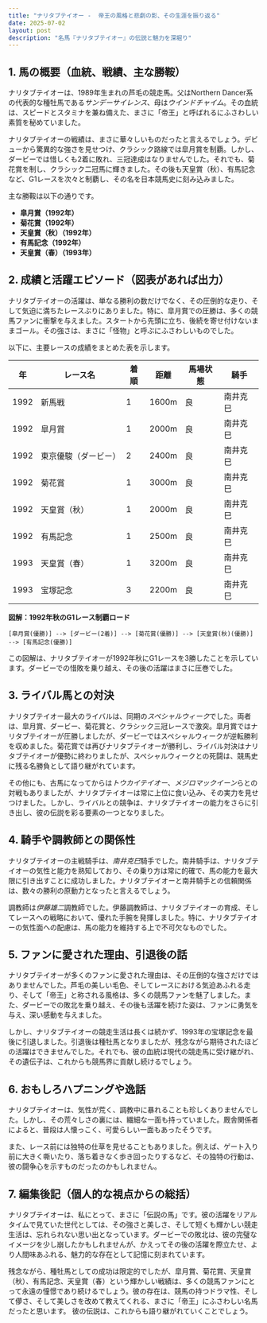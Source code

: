 ```yaml
---
title: "ナリタブテイオー -  帝王の風格と悲劇の影、その生涯を振り返る"
date: 2025-07-02
layout: post
description: "名馬『ナリタブテイオー』の伝説と魅力を深堀り"
---
```


## 1. 馬の概要（血統、戦績、主な勝鞍）

ナリタブテイオーは、1989年生まれの芦毛の競走馬。父はNorthern Dancer系の代表的な種牡馬である*サンデーサイレンス*、母は*ウインドチャイム*。その血統は、スピードとスタミナを兼ね備えた、まさに「帝王」と呼ばれるにふさわしい素質を秘めていました。

ナリタブテイオーの戦績は、まさに華々しいものだったと言えるでしょう。デビューから驚異的な強さを見せつけ、クラシック路線では皐月賞を制覇。しかし、ダービーでは惜しくも2着に敗れ、三冠達成はなりませんでした。それでも、菊花賞を制し、クラシック二冠馬に輝きました。その後も天皇賞（秋）、有馬記念など、G1レースを次々と制覇し、その名を日本競馬史に刻み込みました。

主な勝鞍は以下の通りです。

* **皐月賞（1992年）**
* **菊花賞（1992年）**
* **天皇賞（秋）（1992年）**
* **有馬記念（1992年）**
* **天皇賞（春）（1993年）**


## 2. 成績と活躍エピソード（図表があれば出力）

ナリタブテイオーの活躍は、単なる勝利の数だけでなく、その圧倒的な走り、そして気迫に満ちたレースぶりにありました。特に、皐月賞での圧勝は、多くの競馬ファンに衝撃を与えました。スタートから先頭に立ち、後続を寄せ付けないままゴール。その強さは、まさに「怪物」と呼ぶにふさわしいものでした。

以下に、主要レースの成績をまとめた表を示します。

| 年 | レース名       | 着順 | 距離 | 馬場状態 | 騎手       |
|---|----------------|-----|-----|---------|-------------|
| 1992 | 新馬戦         | 1   | 1600m| 良       | 南井克巳     |
| 1992 | 皐月賞         | 1   | 2000m| 良       | 南井克巳     |
| 1992 | 東京優駿（ダービー）| 2   | 2400m| 良       | 南井克巳     |
| 1992 | 菊花賞         | 1   | 3000m| 良       | 南井克巳     |
| 1992 | 天皇賞（秋）   | 1   | 2000m| 良       | 南井克巳     |
| 1992 | 有馬記念       | 1   | 2500m| 良       | 南井克巳     |
| 1993 | 天皇賞（春）   | 1   | 3200m| 良       | 南井克巳     |
| 1993 | 宝塚記念       | 3   | 2200m| 良       | 南井克巳     |


**図解：1992年秋のG1レース制覇ロード**

```
[皐月賞(優勝)] --> [ダービー(2着)] --> [菊花賞(優勝)] --> [天皇賞(秋)(優勝)] --> [有馬記念(優勝)]
```

この図解は、ナリタブテイオーが1992年秋にG1レースを3勝したことを示しています。ダービーでの惜敗を乗り越え、その後の活躍はまさに圧巻でした。


## 3. ライバル馬との対決

ナリタブテイオー最大のライバルは、同期の*スペシャルウィーク*でした。両者は、皐月賞、ダービー、菊花賞と、クラシック三冠レースで激突。皐月賞ではナリタブテイオーが圧勝しましたが、ダービーではスペシャルウィークが逆転勝利を収めました。菊花賞では再びナリタブテイオーが勝利し、ライバル対決はナリタブテイオーが優勢に終わりましたが、スペシャルウィークとの死闘は、競馬史に残る名勝負として語り継がれています。

その他にも、古馬になってからは*トウカイテイオー*、*メジロマックイーン*らとの対戦もありましたが、ナリタブテイオーは常に上位に食い込み、その実力を見せつけました。しかし、ライバルとの競争は、ナリタブテイオーの能力をさらに引き出し、彼の伝説を彩る要素の一つとなりました。


## 4. 騎手や調教師との関係性

ナリタブテイオーの主戦騎手は、*南井克巳*騎手でした。南井騎手は、ナリタブテイオーの気性と能力を熟知しており、その乗り方は常に的確で、馬の能力を最大限に引き出すことに成功しました。ナリタブテイオーと南井騎手との信頼関係は、数々の勝利の原動力となったと言えるでしょう。

調教師は*伊藤雄二*調教師でした。伊藤調教師は、ナリタブテイオーの育成、そしてレースへの戦略において、優れた手腕を発揮しました。特に、ナリタブテイオーの気性面への配慮は、馬の能力を維持する上で不可欠なものでした。


## 5. ファンに愛された理由、引退後の話

ナリタブテイオーが多くのファンに愛された理由は、その圧倒的な強さだけではありませんでした。芦毛の美しい毛色、そしてレースにおける気迫あふれる走り、そして「帝王」と称される風格は、多くの競馬ファンを魅了しました。また、ダービーでの敗北を乗り越え、その後も活躍を続けた姿は、ファンに勇気を与え、深い感動を与えました。

しかし、ナリタブテイオーの競走生活は長くは続かず、1993年の宝塚記念を最後に引退しました。引退後は種牡馬となりましたが、残念ながら期待されたほどの活躍はできませんでした。それでも、彼の血統は現代の競走馬に受け継がれ、その遺伝子は、これからも競馬界に貢献し続けるでしょう。


## 6. おもしろハプニングや逸話

ナリタブテイオーは、気性が荒く、調教中に暴れることも珍しくありませんでした。しかし、その荒々しさの裏には、繊細な一面も持っていました。厩舎関係者によると、普段は人懐っこく、可愛らしい一面もあったそうです。

また、レース前には独特の仕草を見せることもありました。例えば、ゲート入り前に大きく嘶いたり、落ち着きなく歩き回ったりするなど、その独特の行動は、彼の闘争心を示すものだったのかもしれません。


## 7. 編集後記（個人的な視点からの総括）

ナリタブテイオーは、私にとって、まさに「伝説の馬」です。彼の活躍をリアルタイムで見ていた世代としては、その強さと美しさ、そして短くも輝かしい競走生活は、忘れられない思い出となっています。ダービーでの敗北は、彼の完璧なイメージを少し崩したかもしれませんが、かえってその後の活躍を際立たせ、より人間味あふれる、魅力的な存在として記憶に刻まれています。

残念ながら、種牡馬としての成功は限定的でしたが、皐月賞、菊花賞、天皇賞（秋）、有馬記念、天皇賞（春）という輝かしい戦績は、多くの競馬ファンにとって永遠の憧憬であり続けるでしょう。彼の存在は、競馬の持つドラマ性、そして儚さ、そして美しさを改めて教えてくれる、まさに「帝王」にふさわしい名馬だったと思います。  彼の伝説は、これからも語り継がれていくことでしょう。

